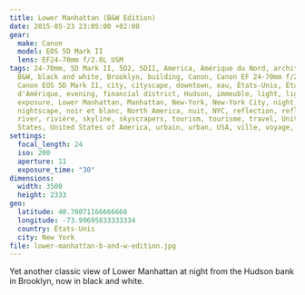 ```yaml
---
title: Lower Manhattan (B&W Edition)
date: 2015-05-23 23:05:00 +02:00
gear:
  make: Canon
  model: EOS 5D Mark II
  lens: EF24-70mm f/2.8L USM
tags: 24-70mm, 5D Mark II, 5D2, 5DII, America, Amérique du Nord, architecture,
  B&W, black and white, Brooklyn, building, Canon, Canon EF 24-70mm f/2.8L USM,
  Canon EOS 5D Mark II, city, cityscape, downtown, eau, États-Unis, États-Unis
  d'Amérique, evening, financial district, Hudson, immeuble, light, lights, long
  exposure, Lower Manhattan, Manhattan, New-York, New-York City, night,
  nightscape, noir et blanc, North America, nuit, NYC, reflection, reflet,
  river, rivière, skyline, skyscrapers, tourism, tourisme, travel, United
  States, United States of America, urbain, urban, USA, ville, voyage, water
settings:
  focal_length: 24
  iso: 200
  aperture: 11
  exposure_time: "30"
dimensions:
  width: 3500
  height: 2333
geo:
  latitude: 40.70071166666666
  longitude: -73.99695833333334
  country: États-Unis
  city: New York
file: lower-manhattan-b-and-w-edition.jpg
---
```


Yet another classic view of Lower Manhattan at night from the Hudson bank in Brooklyn, now in black and white.
